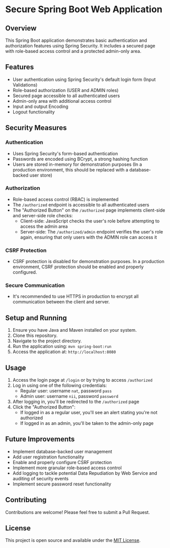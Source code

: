 # Secure Spring Boot Web Application

## Overview

This Spring Boot application demonstrates basic authentication and authorization features using Spring Security. It includes a secured page with role-based access control and a protected admin-only area.

## Features

- User authentication using Spring Security's default login form (Input Validations)
- Role-based authorization (USER and ADMIN roles)
- Secured page accessible to all authenticated users
- Admin-only area with additional access control
- Input and output Encoding
- Logout functionality

## Security Measures

### Authentication

- Uses Spring Security's form-based authentication
- Passwords are encoded using BCrypt, a strong hashing function
- Users are stored in-memory for demonstration purposes (In a production environment, this should be replaced with a database-backed user store)

### Authorization

- Role-based access control (RBAC) is implemented
- The `/authorized` endpoint is accessible to all authenticated users
- The "Authorized Button" on the `/authorized` page implements client-side and server-side role checks:
    - Client-side: JavaScript checks the user's role before attempting to access the admin area
    - Server-side: The `/authorized/admin` endpoint verifies the user's role again, ensuring that only users with the ADMIN role can access it

### CSRF Protection

- CSRF protection is disabled for demonstration purposes. In a production environment, CSRF protection should be enabled and properly configured.

### Secure Communication

- It's recommended to use HTTPS in production to encrypt all communication between the client and server.

## Setup and Running

1. Ensure you have Java and Maven installed on your system.
2. Clone this repository.
3. Navigate to the project directory.
4. Run the application using: `mvn spring-boot:run`
5. Access the application at: `http://localhost:8080`

## Usage

1. Access the login page at `/login` or by trying to access `/authorized`
2. Log in using one of the following credentials:
    - Regular user: username `nat`, password `pass`
    - Admin user: username `nii`, password `password`
3. After logging in, you'll be redirected to the `/authorized` page
4. Click the "Authorized Button":
    - If logged in as a regular user, you'll see an alert stating you're not authorized
    - If logged in as an admin, you'll be taken to the admin-only page

## Future Improvements

- Implement database-backed user management
- Add user registration functionality
- Enable and properly configure CSRF protection
- Implement more granular role-based access control
- Add logging to tackle potential Data
  Repudiation by Web
  Service and auditing of security events 
- Implement secure password reset functionality

## Contributing

Contributions are welcome! Please feel free to submit a Pull Request.

## License

This project is open source and available under the [MIT License](LICENSE).